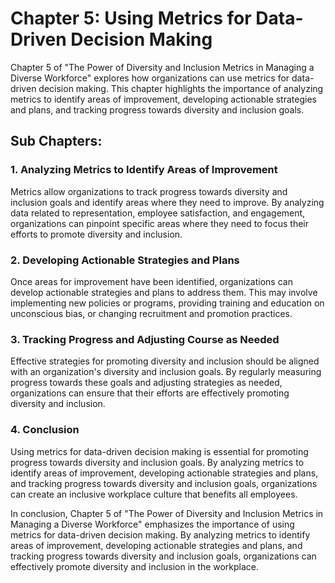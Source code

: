 Chapter 5: Using Metrics for Data-Driven Decision Making
========================================================

Chapter 5 of "The Power of Diversity and Inclusion Metrics in Managing a Diverse Workforce" explores how organizations can use metrics for data-driven decision making. This chapter highlights the importance of analyzing metrics to identify areas of improvement, developing actionable strategies and plans, and tracking progress towards diversity and inclusion goals.

Sub Chapters:
-------------

### 1. Analyzing Metrics to Identify Areas of Improvement

Metrics allow organizations to track progress towards diversity and inclusion goals and identify areas where they need to improve. By analyzing data related to representation, employee satisfaction, and engagement, organizations can pinpoint specific areas where they need to focus their efforts to promote diversity and inclusion.

### 2. Developing Actionable Strategies and Plans

Once areas for improvement have been identified, organizations can develop actionable strategies and plans to address them. This may involve implementing new policies or programs, providing training and education on unconscious bias, or changing recruitment and promotion practices.

### 3. Tracking Progress and Adjusting Course as Needed

Effective strategies for promoting diversity and inclusion should be aligned with an organization's diversity and inclusion goals. By regularly measuring progress towards these goals and adjusting strategies as needed, organizations can ensure that their efforts are effectively promoting diversity and inclusion.

### 4. Conclusion

Using metrics for data-driven decision making is essential for promoting progress towards diversity and inclusion goals. By analyzing metrics to identify areas of improvement, developing actionable strategies and plans, and tracking progress towards diversity and inclusion goals, organizations can create an inclusive workplace culture that benefits all employees.

In conclusion, Chapter 5 of "The Power of Diversity and Inclusion Metrics in Managing a Diverse Workforce" emphasizes the importance of using metrics for data-driven decision making. By analyzing metrics to identify areas of improvement, developing actionable strategies and plans, and tracking progress towards diversity and inclusion goals, organizations can effectively promote diversity and inclusion in the workplace.
